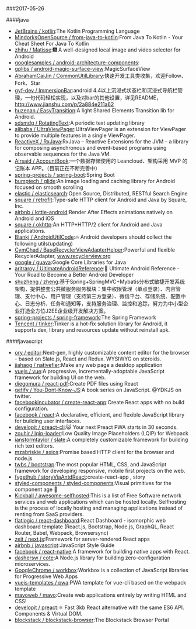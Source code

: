 ###2017-05-26 

####java
* [JetBrains / kotlin](https://github.com/JetBrains/kotlin):The Kotlin Programming Language
* [MindorksOpenSource / from-java-to-kotlin](https://github.com/MindorksOpenSource/from-java-to-kotlin):From Java To Kotlin - Your Cheat Sheet For Java To Kotlin
* [zhihu / Matisse](https://github.com/zhihu/Matisse):🎆 A well-designed local image and video selector for Android
* [googlesamples / android-architecture-components](https://github.com/googlesamples/android-architecture-components):
* [gplibs / android-magic-surface-view](https://github.com/gplibs/android-magic-surface-view):MagicSurfaceView
* [AbrahamCaiJin / CommonUtilLibrary](https://github.com/AbrahamCaiJin/CommonUtilLibrary):快速开发工具类收集，欢迎Follow、Fork、Star
* [gyf-dev / ImmersionBar](https://github.com/gyf-dev/ImmersionBar):android 4.4以上沉浸式状态栏和沉浸式导航栏管理，一句代码轻松实现，以及对bar的其他设置，详见README，http://www.jianshu.com/p/2a884e211a62
* [huzenan / EasyTransition](https://github.com/huzenan/EasyTransition):A light Shared Elements Transition lib for Android.
* [sdsmdg / RotatingText](https://github.com/sdsmdg/RotatingText):A periodic text updating library
* [alibaba / UltraViewPager](https://github.com/alibaba/UltraViewPager):UltraViewPager is an extension for ViewPager to provide multiple features in a single ViewPager.
* [ReactiveX / RxJava](https://github.com/ReactiveX/RxJava):RxJava – Reactive Extensions for the JVM – a library for composing asynchronous and event-based programs using observable sequences for the Java VM.
* [Airsaid / AccountBook](https://github.com/Airsaid/AccountBook):一个数据存储使用的 Leancloud、架构采用 MVP 的记账本 APP。（目前正在不断完善中）
* [spring-projects / spring-boot](https://github.com/spring-projects/spring-boot):Spring Boot
* [bumptech / glide](https://github.com/bumptech/glide):An image loading and caching library for Android focused on smooth scrolling
* [elastic / elasticsearch](https://github.com/elastic/elasticsearch):Open Source, Distributed, RESTful Search Engine
* [square / retrofit](https://github.com/square/retrofit):Type-safe HTTP client for Android and Java by Square, Inc.
* [airbnb / lottie-android](https://github.com/airbnb/lottie-android):Render After Effects animations natively on Android and iOS
* [square / okhttp](https://github.com/square/okhttp):An HTTP+HTTP/2 client for Android and Java applications.
* [Blankj / AndroidUtilCode](https://github.com/Blankj/AndroidUtilCode):🔥 Android developers should collect the following utils(updating)
* [CymChad / BaseRecyclerViewAdapterHelper](https://github.com/CymChad/BaseRecyclerViewAdapterHelper):Powerful and flexible RecyclerAdapter, www.recyclerview.org
* [google / guava](https://github.com/google/guava):Google Core Libraries for Java
* [aritraroy / UltimateAndroidReference](https://github.com/aritraroy/UltimateAndroidReference):🚀 Ultimate Android Reference - Your Road to Become a Better Android Developer
* [shuzheng / zheng](https://github.com/shuzheng/zheng):基于Spring+SpringMVC+Mybatis分布式敏捷开发系统架构，提供整套公共微服务服务模块：集中权限管理（单点登录）、内容管理、支付中心、用户管理（支持第三方登录）、微信平台、存储系统、配置中心、日志分析、任务和通知等，支持服务治理、监控和追踪，努力为中小型企业打造全方位J2EE企业级开发解决方案。
* [spring-projects / spring-framework](https://github.com/spring-projects/spring-framework):The Spring Framework
* [Tencent / tinker](https://github.com/Tencent/tinker):Tinker is a hot-fix solution library for Android, it supports dex, library and resources update without reinstall apk.

####javascript
* [ory / editor](https://github.com/ory/editor):Next-gen, highly customizable content editor for the browser - based on Slate.js, React and Redux. WYSIWYG on steroids.
* [jiahaog / nativefier](https://github.com/jiahaog/nativefier):Make any web page a desktop application
* [vuejs / vue](https://github.com/vuejs/vue):A progressive, incrementally-adoptable JavaScript framework for building UI on the web.
* [diegomura / react-pdf](https://github.com/diegomura/react-pdf):Create PDF files using React
* [getify / You-Dont-Know-JS](https://github.com/getify/You-Dont-Know-JS):A book series on JavaScript. @YDKJS on twitter.
* [facebookincubator / create-react-app](https://github.com/facebookincubator/create-react-app):Create React apps with no build configuration.
* [facebook / react](https://github.com/facebook/react):A declarative, efficient, and flexible JavaScript library for building user interfaces.
* [developit / preact-cli](https://github.com/developit/preact-cli):😺 Your next Preact PWA starts in 30 seconds.
* [zouhir / lqip-loader](https://github.com/zouhir/lqip-loader):Low Quality Image Placeholders (LQIP) for Webpack
* [ianstormtaylor / slate](https://github.com/ianstormtaylor/slate):A completely customizable framework for building rich text editors.
* [mzabriskie / axios](https://github.com/mzabriskie/axios):Promise based HTTP client for the browser and node.js
* [twbs / bootstrap](https://github.com/twbs/bootstrap):The most popular HTML, CSS, and JavaScript framework for developing responsive, mobile first projects on the web.
* [fygethub / storyViaAntdReact](https://github.com/fygethub/storyViaAntdReact):create-react-app , story
* [styled-components / styled-components](https://github.com/styled-components/styled-components):Visual primitives for the component age 💅
* [Kickball / awesome-selfhosted](https://github.com/Kickball/awesome-selfhosted):This is a list of Free Software network services and web applications which can be hosted locally. Selfhosting is the process of locally hosting and managing applications instead of renting from SaaS providers.
* [flatlogic / react-dashboard](https://github.com/flatlogic/react-dashboard):React Dashboard - isomorphic web dashboard template (React.js, Bootstrap, Node.js, GraphQL, React Router, Babel, Webpack, Browsersync)
* [zeit / next.js](https://github.com/zeit/next.js):Framework for server-rendered React apps
* [airbnb / javascript](https://github.com/airbnb/javascript):JavaScript Style Guide
* [facebook / react-native](https://github.com/facebook/react-native):A framework for building native apps with React.
* [dashersw / cote](https://github.com/dashersw/cote):A Node.js library for building zero-configuration microservices.
* [GoogleChrome / workbox](https://github.com/GoogleChrome/workbox):Workbox is a collection of JavaScript libraries for Progressive Web Apps
* [vuejs-templates / pwa](https://github.com/vuejs-templates/pwa):PWA template for vue-cli based on the webpack template
* [mavoweb / mavo](https://github.com/mavoweb/mavo):Create web applications entirely by writing HTML and CSS!
* [developit / preact](https://github.com/developit/preact):⚛️ Fast 3kb React alternative with the same ES6 API. Components & Virtual DOM.
* [blockstack / blockstack-browser](https://github.com/blockstack/blockstack-browser):The Blockstack Browser Portal
